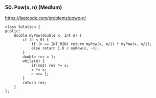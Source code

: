 ### 50. Pow(x, n) (Medium)

https://leetcode.com/problems/powx-n/

```
class Solution {
public:
    double myPow(double x, int n) {
        if (n < 0) {
            if (n == INT_MIN) return myPow(x, n/2) * myPow(x, n/2);
            else return 1.0 / myPow(x, -n);
        }
        double res = 1;
        while(n) {
            if(n&1) res *= x;
            x *= x;
            n >>= 1;
        }
        return res;
    }
};
```

